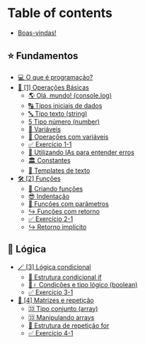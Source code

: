 # Table of contents

* [Boas-vindas!](README.md)

## ⭐ Fundamentos

* [💻 O que é programação?](fundamentos/o-que-e-programacao.md)
* [👶 \[1\] Operações Básicas](fundamentos/1-operacoes-basicas/README.md)
  * [🌎 Olá, mundo! (console.log)](fundamentos/1-operacoes-basicas/ola-mundo-console.log.md)
  * [🔠 Tipos iniciais de dados](fundamentos/1-operacoes-basicas/tipos-iniciais-de-dados.md)
  * [🔤 Tipo texto (string)](fundamentos/1-operacoes-basicas/tipo-texto-string.md)
  * [5 Tipo número (number)](fundamentos/1-operacoes-basicas/tipo-numero-number.md)
  * [🧩 Variáveis](fundamentos/1-operacoes-basicas/variaveis.md)
  * [🧪 Operações com variáveis](fundamentos/1-operacoes-basicas/operacoes-com-variaveis.md)
  * [✅ Exercício 1-1](fundamentos/1-operacoes-basicas/exercicio-1-1.md)
  * [🧠 Utilizando IAs para entender erros](fundamentos/1-operacoes-basicas/utilizando-ias-para-entender-erros.md)
  * [🏛 Constantes](fundamentos/1-operacoes-basicas/constantes.md)
  * [🔳 Templates de texto](fundamentos/1-operacoes-basicas/templates-de-texto.md)
* [🛠 \[2\] Funções](fundamentos/2-funcoes/README.md)
  * [🔧 Criando funções](fundamentos/2-funcoes/criando-funcoes.md)
  * [😎 Indentação](fundamentos/2-funcoes/indentacao.md)
  * [🚜 Funções com parâmetros](fundamentos/2-funcoes/funcoes-com-parametros.md)
  * [↪ Funções com retorno](fundamentos/2-funcoes/funcoes-com-retorno.md)
  * [✅ Exercício 2-1](fundamentos/2-funcoes/exercicio-2-1.md)
  * [↪ Retorno implícito](fundamentos/2-funcoes/retorno-implicito.md)

## 🔀 Lógica

* [🪄 \[3\] Lógica condicional](logica/3-logica-condicional/README.md)
  * [🤔 Estrutura condicional if](logica/3-logica-condicional/estrutura-condicional-if.md)
  * [🙆♀ Condições e tipo lógico (boolean)](logica/3-logica-condicional/condicoes-e-tipo-logico-boolean.md)
  * [✅ Exercício 3-1](logica/3-logica-condicional/exercicio-3-1.md)
* [🔂 \[4\] Matrizes e repetição](logica/4-matrizes-e-repeticao/README.md)
  * [🈁 Tipo conjunto (array)](logica/4-matrizes-e-repeticao/tipo-conjunto-array.md)
  * [🈁 Manipulando arrays](logica/4-matrizes-e-repeticao/manipulando-arrays.md)
  * [🔄 Estrutura de repetição for](logica/4-matrizes-e-repeticao/estrutura-de-repeticao-for.md)
  * [✅ Exercício 4-1](logica/4-matrizes-e-repeticao/exercicio-4-1.md)
